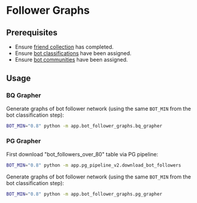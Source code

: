 
# Follower Graphs

## Prerequisites

  + Ensure [friend collection](/app/friend_collection/README.md) has completed.
  + Ensure [bot classifications](/app/retweet_graphs_v2/README.md#K-Days-Bot-Classification) have been assigned.
  + Ensure [bot communities](/app/bot_communities/README.md/#Assignment) have been assigned.


## Usage

### BQ Grapher

Generate graphs of bot follower network (using the same `BOT_MIN` from the bot classification step):

```sh
BOT_MIN="0.8" python -m app.bot_follower_graphs.bq_grapher
```

### PG Grapher

First download "bot_followers_over_80" table via PG pipeline:

```sh
BOT_MIN="0.8" python -m app.pg_pipeline_v2.download_bot_followers
```

Generate graphs of bot follower network (using the same `BOT_MIN` from the bot classification step):

```sh
BOT_MIN="0.8" python -m app.bot_follower_graphs.pg_grapher
```

